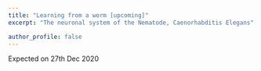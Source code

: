 ```yaml
---
title: "Learning from a worm [upcoming]"
excerpt: "The neuronal system of the Nematode, Caenorhabditis Elegans"

author_profile: false
---
```


Expected on 27th Dec 2020
